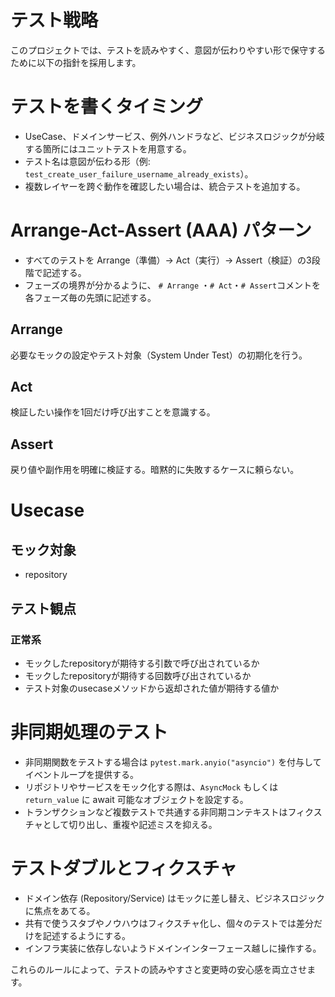# テスト戦略

このプロジェクトでは、テストを読みやすく、意図が伝わりやすい形で保守するために以下の指針を採用します。

# テストを書くタイミング
- UseCase、ドメインサービス、例外ハンドラなど、ビジネスロジックが分岐する箇所にはユニットテストを用意する。
- テスト名は意図が伝わる形（例: `test_create_user_failure_username_already_exists`）。
- 複数レイヤーを跨ぐ動作を確認したい場合は、統合テストを追加する。

# Arrange-Act-Assert (AAA) パターン
- すべてのテストを Arrange（準備）→ Act（実行）→ Assert（検証）の3段階で記述する。
- フェーズの境界が分かるように、 `# Arrange` ・`# Act`・`# Assert`コメントを各フェーズ毎の先頭に記述する。

## Arrange
必要なモックの設定やテスト対象（System Under Test）の初期化を行う。

## Act
検証したい操作を1回だけ呼び出すことを意識する。

## Assert
戻り値や副作用を明確に検証する。暗黙的に失敗するケースに頼らない。

# Usecase

## モック対象
- repository

## テスト観点
### 正常系
- モックしたrepositoryが期待する引数で呼び出されているか
- モックしたrepositoryが期待する回数呼び出されているか
- テスト対象のusecaseメソッドから返却された値が期待する値か

# 非同期処理のテスト
- 非同期関数をテストする場合は `pytest.mark.anyio("asyncio")` を付与してイベントループを提供する。
- リポジトリやサービスをモック化する際は、`AsyncMock` もしくは `return_value` に await 可能なオブジェクトを設定する。
- トランザクションなど複数テストで共通する非同期コンテキストはフィクスチャとして切り出し、重複や記述ミスを抑える。

# テストダブルとフィクスチャ
- ドメイン依存 (Repository/Service) はモックに差し替え、ビジネスロジックに焦点をあてる。
- 共有で使うスタブやノウハウはフィクスチャ化し、個々のテストでは差分だけを記述するようにする。
- インフラ実装に依存しないようドメインインターフェース越しに操作する。

これらのルールによって、テストの読みやすさと変更時の安心感を両立させます。
